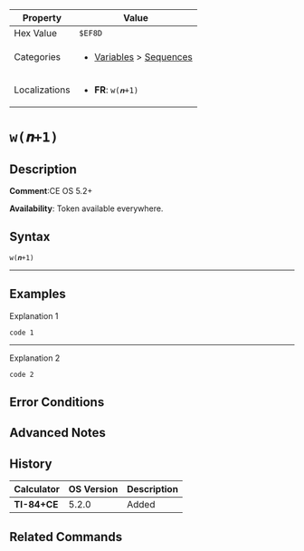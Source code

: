| Property      | Value |
|---------------|-------|
| Hex Value     | `$EF8D`|
| Categories    | <ul><li>[Variables](<../categories/Variables.md>) > [Sequences](<../categories/Variables.md#Sequences>)</li></ul> |
| Localizations | <ul><li><b>FR</b>: `w(𝒏+1)`</li></ul> |

# `w(𝒏+1)`

## Description


<b>Comment</b>:CE OS 5.2+

<b>Availability</b>: Token available everywhere.

## Syntax
`w(𝒏+1)`

<hr>

## Examples

Explanation 1
```ti-basic
code 1
```
---
Explanation 2
```ti-basic
code 2
```

## Error Conditions


## Advanced Notes


## History
| Calculator | OS Version | Description |
|------------|------------|-------------|
| <b>TI-84+CE</b> | 5.2.0 | Added

## Related Commands

    